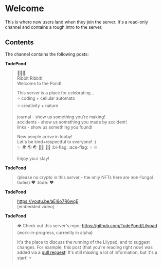 # Welcome

This is where new users land when they join the server. It's a read-only channel and contains a rough intro to the server.

## Contents

The channel contains the following posts:

**TodePond**
> 🌱🐸🌱<br>
> Ribbit Ribbit!<br>
> Welcome to the Pond!<br>
> 
> This server is a place for celebrating...<br>
> ⭐ coding + cellular automata<br>
> ⭐ creativity + nature<br>
> 
> ⁠journal - show us something you're making!<br>
> ⁠accidents - show us something you made by accident!<br>
> ⁠links - show us something you found!<br>
> 
> New people arrive in ⁠lobby!<br>
> Let's be kind+respectful to everyone! :)<br>
> ✨ 🌍 🌎 🌏 🏳️‍🌈 🏳️‍⚧️ :bi-flag: :ace-flag: ♀️ ♾️
> 
> Enjoy your stay! 

**TodePond**
> (please no crypto in this server - the only NFTs here are non-fungal todes)  ❤ :tode: ❤

**TodePond**
> https://youtu.be/aEl6o7R6wqE <br>
> [embedded video]

**TodePond**
> 👁️ Check out this server's repo: https://github.com/TodePond/Lilypad <br>
> (work-in-progress, currently in alpha)
>
> It's the place to discuss the running of the Lilypad, and to suggest changes. For example, this post (that you're reading right now) was added via a [pull request](https://github.com/TodePond/Lilypad/pull/35)! It's still missing a lot of information, but it's a start! ⭐

